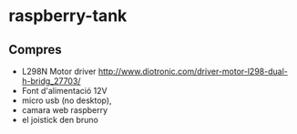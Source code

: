 # raspberry-tank

## Compres
* L298N Motor driver http://www.diotronic.com/driver-motor-l298-dual-h-bridg_27703/
* Font d'alimentació 12V
* micro usb (no desktop),
* camara web raspberry
* el joistick den bruno
